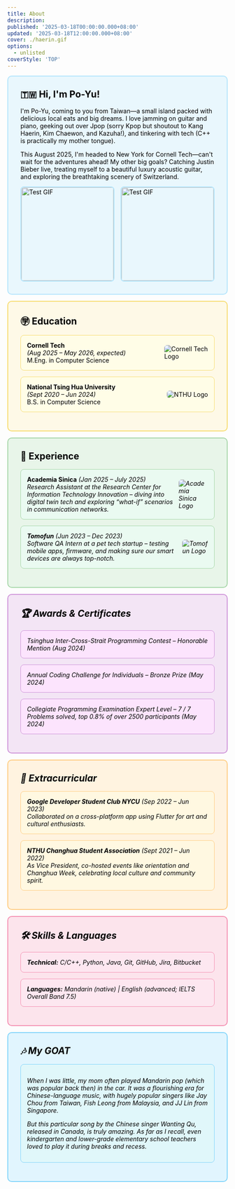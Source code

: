 ```yaml
---
title: About
description: 
published: '2025-03-18T00:00:00.000+08:00'
updated: '2025-03-18T12:00:00.000+08:00'
cover: ./haerin.gif
options:
  - unlisted
coverStyle: 'TOP'
---
```


<script lang="ts">
  import Youtube from '$lib/components/youtube.svelte'
</script>
<div style="color: #000 !important;">
<!-- About Me Widget with GIF Subwidgets -->
<div class="widget" style="padding: 2em; margin: 1em 0; background: #e9f7fd; border: 2px solid #b3e5fc; border-radius: 10px;">
  <h2 style="margin-top:0;color: #000 !important;">🇹🇼 Hi, I'm Po-Yu!</h2>
  <p>
    I'm Po-Yu, coming to you from Taiwan—a small island packed with delicious local eats and big dreams.
    I love jamming on guitar and piano, geeking out over Jpop (sorry Kpop but shoutout to Kang Haerin, Kim Chaewon, and Kazuha!),
    and tinkering with tech (C++ is practically my mother tongue).
  </p>
  <p>
    This August 2025, I'm headed to New York for Cornell Tech—can't wait for the adventures ahead!
    My other big goals? Catching Justin Bieber live, treating myself to a beautiful luxury acoustic guitar,
    and exploring the breathtaking scenery of Switzerland.
  </p>
  <div style="display: flex; justify-content: space-between; gap: 1em; margin-top: 1em;">
  <!-- GIF Subwidgets Container -->
  <div style="width: 48%; height: 0; padding-bottom: 48%; position: relative; border: 2px solid #b3e5fc; border-radius: 8px; overflow: hidden;">
  <img 
    src="https://media3.giphy.com/media/v1.Y2lkPTc5MGI3NjExOTAzN2pncWE4MGwxN2V6OW5pOGE5NWM0d3pnamR4OTNxcTQ4dWRsMiZlcD12MV9pbnRlcm5hbF9naWZfYnlfaWQmY3Q9Zw/j6ooYVKHGVtrDsxev5/giphy.gif" 
    alt="Test GIF"
    style="position: absolute; top: 0; left: 0; width: 100%; height: 100%; object-fit: cover;" 
  />
  </div>

  <div style="width: 48%; height: 0; padding-bottom: 48%; position: relative; border: 2px solid #b3e5fc; border-radius: 8px; overflow: hidden;">
  <img 
    src="https://media2.giphy.com/media/v1.Y2lkPTc5MGI3NjExNXUxOGdqeXFiaHBnbXUxY3puY292bmg4amo3eXE3b24xb2tiNXZpeCZlcD12MV9pbnRlcm5hbF9naWZfYnlfaWQmY3Q9Zw/Nl9dMqCPdrZSVOk9lY/giphy.gif" 
    alt="Test GIF"
    style="position: absolute; top: 0; left: 0; width: 100%; height: 100%; object-fit: cover;" 
  />
  </div>
  </div>
</div>


<!-- Education Widget -->
<div style="padding: 2em; margin: 1em 0; background: #fef9e7; border: 2px solid #f7dc6f; border-radius: 10px;">
  <h2 style="margin-top:0;color: #000 !important;">㊫ Education</h2>
  
  <!-- Education Item: Cornell Tech -->
  <div style="
    margin: 1em 0; 
    padding: 1em; 
    background: #fffde7; 
    border: 1px solid #f7dc6f; 
    border-radius: 8px; 
    display: flex; 
    justify-content: space-between; 
    align-items: center;
  ">
    <!-- Text Content -->
    <div>
      <strong>Cornell Tech</strong><br/>
      <em>(Aug 2025 – May 2026, expected)</em><br/>
      M.Eng. in Computer Science
    </div>
    <!-- Logo (replace with your local file path) -->
    <img 
      src="https://cdn.freebiesupply.com/logos/large/2x/cornell-big-red-3-logo-png-transparent.png" 
      alt="Cornell Tech Logo" 
      style="max-width: 100px; height: auto; border-radius: 6px;"
    />
  </div>

  <!-- Education Item: National Tsing Hua University -->
  <div style="
    margin: 1em 0; 
    padding: 1em; 
    background: #fffde7; 
    border: 1px solid #f7dc6f; 
    border-radius: 8px; 
    display: flex; 
    justify-content: space-between; 
    align-items: center;
  ">
    <!-- Text Content -->
    <div>
      <strong>National Tsing Hua University</strong><br/>
      <em>(Sept 2020 – Jun 2024)</em><br/>
      B.S. in Computer Science
    </div>
    <!-- Logo (replace with your local file path) -->
    <img 
      src="https://i.ibb.co/b5rx6cdM/nthu-logo.jpg" 
      alt="NTHU Logo" 
      style="max-width: 100px; height: auto; border-radius: 6px;"
    />
  </div>
</div>


<!-- Experience Widget -->
<div style="padding: 2em; margin: 1em 0; background: #e8f5e9; border: 2px solid #a5d6a7; border-radius: 10px;">
  <h2 style="margin-top:0;color: #000 !important;">🏇 Experience</h2>
  
  <!-- Experience Item: Academia Sinica -->
  <div style="
    margin: 1em 0; 
    padding: 1em; 
    background: #eafaf1; 
    border: 1px solid #a5d6a7; 
    border-radius: 8px;
    display: flex; 
    justify-content: space-between; 
    align-items: center;
  ">
    <!-- Text Content -->
    <div>
      <strong>Academia Sinica</strong> <em>(Jan 2025 – July 2025)<em/><br/>
      Research Assistant at the Research Center for Information Technology Innovation – diving into digital twin tech and exploring “what-if” scenarios in communication networks.
    </div>
    <!-- Logo (Replace the src with your actual image link or local path) -->
    <img 
      src="https://aassrec.org/wp-content/uploads/2020/06/Academia-Sinica-Logo.png" 
      alt="Academia Sinica Logo" 
      style="max-width: 90px; height: auto; border-radius: 6px;"
    />
  </div>
  
  <!-- Experience Item: Tomofun -->
  <div style="
    margin: 1em 0; 
    padding: 1em; 
    background: #eafaf1; 
    border: 1px solid #a5d6a7; 
    border-radius: 8px;
    display: flex; 
    justify-content: space-between; 
    align-items: center;
  ">
    <!-- Text Content -->
    <div>
      <strong>Tomofun</strong> <em>(Jun 2023 – Dec 2023)</em><br/>
      Software QA Intern at a pet tech startup – testing mobile apps, firmware, and making sure our smart devices are always top-notch.
    </div>
    <!-- Logo (Replace the src with your actual image link or local path) -->
    <img 
      src="https://media.cakeresume.com/image/upload/s--xl6aFWGL--/c_pad,fl_png8,h_400,w_400/v1594890273/ztfrcn5jli33qaw9bpsz.png" 
      alt="Tomofun Logo" 
      style="max-width: 90px; height: auto; border-radius: 6px;"
    />
  </div>
</div>

<!-- Awards & Certificates Widget -->
<div style="padding: 2em; margin: 1em 0; background: #f3e5f5; border: 2px solid #ce93d8; border-radius: 10px;">
  <h2 style="margin-top:0;color: #000 !important;">🏆 Awards & Certificates</h2>
  
  <!-- Award Item: Tsinghua Inter-Cross-Strait Programming Contest -->
  <div style="margin: 1em 0; padding: 1em; background: #fce4fd; border: 1px solid #ce93d8; border-radius: 8px;">
    Tsinghua Inter-Cross-Strait Programming Contest – Honorable Mention (Aug 2024)
  </div>
  
  <!-- Award Item: Annual Coding Challenge for Individuals -->
  <div style="margin: 1em 0; padding: 1em; background: #fce4fd; border: 1px solid #ce93d8; border-radius: 8px;">
    Annual Coding Challenge for Individuals – Bronze Prize (May 2024)
  </div>
  
  <!-- Award Item: Collegiate Programming Examination Expert Level -->
  <div style="margin: 1em 0; padding: 1em; background: #fce4fd; border: 1px solid #ce93d8; border-radius: 8px;">
    Collegiate Programming Examination Expert Level – 7 / 7 Problems solved, top 0.8% of over 2500 participants (May 2024)
  </div>
</div>

<!-- Extracurricular Widget -->
<div style="padding: 2em; margin: 1em 0; background: #fff3e0; border: 2px solid #ffcc80; border-radius: 10px;">
  <h2 style="margin-top:0;color: #000 !important;">🎉 Extracurricular</h2>
  
  <!-- Extracurricular Item: GDSC NYCU -->
  <div style="margin: 1em 0; padding: 1em; background: #fff8e1; border: 1px solid #ffcc80; border-radius: 8px;">
    <strong>Google Developer Student Club NYCU</strong> (Sep 2022 – Jun 2023)<br/>
    Collaborated on a cross-platform app using Flutter for art and cultural enthusiasts.
  </div>
  
  <!-- Extracurricular Item: NTHU Changhua Student Association -->
  <div style="margin: 1em 0; padding: 1em; background: #fff8e1; border: 1px solid #ffcc80; border-radius: 8px;">
    <strong>NTHU Changhua Student Association</strong> (Sept 2021 – Jun 2022)<br/>
    As Vice President, co-hosted events like orientation and Changhua Week, celebrating local culture and community spirit.
  </div>
</div>


<!-- Skills & Languages Widget -->
<div style="padding: 2em; margin: 1em 0; background: #fce4ec; border: 2px solid #f48fb1; border-radius: 10px;">
  <h2 style="margin-top:0; color: #000 !important;">🛠 Skills & Languages</h2>
  
  <!-- Technical Skills -->
  <div style="margin: 1em 0; padding: 1em; background: #fde7f0; border: 1px solid #f48fb1; border-radius: 8px;">
    <strong>Technical:</strong> C/C++, Python, Java, Git, GitHub, Jira, Bitbucket
  </div>
  
  <!-- Language Skills -->
  <div style="margin: 1em 0; padding: 1em; background: #fde7f0; border: 1px solid #f48fb1; border-radius: 8px;">
    <strong>Languages:</strong> Mandarin (native) | English (advanced; IELTS Overall Band 7.5)
  </div>
</div>
<!-- Personal Taste Widget -->
<div style="padding: 2em; margin: 1em 0; background: #e1f5fe; border: 2px solid #81d4fa; border-radius: 10px;">
  <h2 style="margin-top:0;color: #000 !important;">🎶 My GOAT</h2>
  
  <!-- Music Taste -->
  <div style="margin: 1em 0; padding: 1em; background: #e0f7fa; border: 1px solid #81d4fa; border-radius: 8px;">
    <p>When I was little, my mom often played Mandarin pop (which was popular back then) in the car. It was a flourishing era for Chinese-language music, with hugely popular singers like Jay Chou from Taiwan, Fish Leong from Malaysia, and JJ Lin from Singapore. </p>
    <p>But this particular song by the Chinese singer Wanting Qu, released in Canada, is truly amazing. As far as I recall, even kindergarten and lower-grade elementary school teachers loved to play it during breaks and recess.</p>
  </div>
  
  <Youtube id="w0dMz8RBG7g?si=VDg_hMp_1RfZlnMb"/>
</div>
</div>


<!-- Stelve Widget
<div class="stelve-widget" style="padding: 1em; margin-top: 1em; background: #f9f9f9; border-radius: 8px;">
  <p style="font-family: 'Courier New', Courier, monospace;">
    Keep exploring, keep coding, and most importantly, keep enjoying the ride!
  </p>
</div> -->
